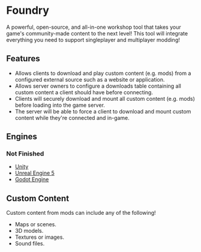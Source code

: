 # Foundry
A powerful, open-source, and all-in-one workshop tool that takes your game's community-made content to the next level! This tool will integrate everything you need to support singleplayer and multiplayer modding!

## Features
* Allows clients to download and play custom content (e.g. mods) from a configured external source such as a website or application. 
* Allows server owners to configure a downloads table containing all custom content a client should have before connecting.
* Clients will securely download and mount all custom content (e.g. mods) before loading into the game server.
* The server will be able to force a client to download and mount custom content while they're connected and in-game.

## Engines
### Not Finished
* [Unity](https://unity.com/)
* [Unreal Engine 5](https://www.unrealengine.com/en-US/unreal-engine-5)
* [Godot Engine](http://godotengine.org/)

## Custom Content
Custom content from mods can include any of the following!

* Maps or scenes.
* 3D models.
* Textures or images.
* Sound files.
